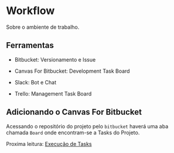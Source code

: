 Workflow
========

Sobre o ambiente de trabalho.


## Ferramentas

  - Bitbucket: Versionamento e Issue

  - Canvas For Bitbucket: Development Task Board

  - Slack: Bot e Chat

  - Trello: Management Task Board


## Adicionando o Canvas For Bitbucket

Acessando o repositório do projeto pelo `bitbucket` haverá uma
aba chamada `Board` onde encontram-se a Tasks do Projeto.


Proxima leitura: [Execução de Tasks](task.md)
